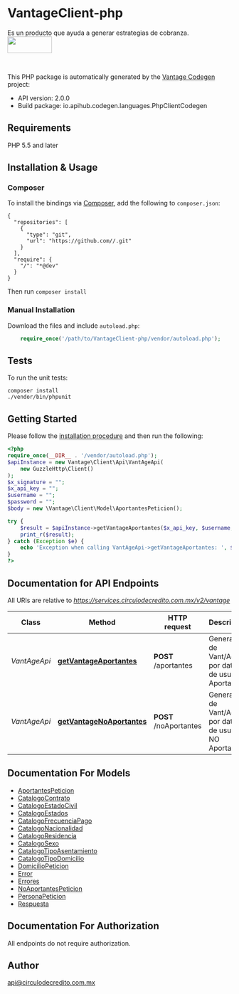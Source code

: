 # VantageClient-php
<p>Es un producto que ayuda a generar estrategias de cobranza.<br/><img src='https://www.circulodecredito.com.mx/assets/img/logocirculo.png' height='37' width='100'/></p><br/>

This PHP package is automatically generated by the [Vantage Codegen](https://github.com/apihub-api/apihub-codegen) project:
- API version: 2.0.0
- Build package: io.apihub.codegen.languages.PhpClientCodegen
## Requirements

PHP 5.5 and later
## Installation & Usage
### Composer

To install the bindings via [Composer](http://getcomposer.org/), add the following to `composer.json`:
```
{
  "repositories": [
    {
      "type": "git",
      "url": "https://github.com//.git"
    }
  ],
  "require": {
    "/": "*@dev"
  }
}
```

Then run `composer install`
### Manual Installation

Download the files and include `autoload.php`:
```php
    require_once('/path/to/VantageClient-php/vendor/autoload.php');
```
## Tests

To run the unit tests:
```
composer install
./vendor/bin/phpunit
```
## Getting Started

Please follow the [installation procedure](#installation--usage) and then run the following:
```php
<?php
require_once(__DIR__ . '/vendor/autoload.php');
$apiInstance = new Vantage\Client\Api\VantAgeApi(
    new GuzzleHttp\Client()
);
$x_signature = "";
$x_api_key = "";
$username = "";
$password = "";
$body = new \Vantage\Client\Model\AportantesPeticion();

try {
    $result = $apiInstance->getVantageAportantes($x_api_key, $username, $password, $body);
    print_r($result);
} catch (Exception $e) {
    echo 'Exception when calling VantAgeApi->getVantageAportantes: ', $e->getMessage(), PHP_EOL;
}
?>
```
## Documentation for API Endpoints

All URIs are relative to *https://services.circulodecredito.com.mx/v2/vantage*

Class | Method | HTTP request | Description
------------ | ------------- | ------------- | -------------
*VantAgeApi* | [**getVantageAportantes**](docs/Api/VantAgeApi.md#getvantageaportantes) | **POST** /aportantes | Generación de Vant/Age por datos de usuarios Aportantes
*VantAgeApi* | [**getVantageNoAportantes**](docs/Api/VantAgeApi.md#getvantagenoaportantes) | **POST** /noAportantes | Generación de Vant/Age por datos de usuarios NO Aportantes
## Documentation For Models
 - [AportantesPeticion](docs/Model/AportantesPeticion.md)
 - [CatalogoContrato](docs/Model/CatalogoContrato.md)
 - [CatalogoEstadoCivil](docs/Model/CatalogoEstadoCivil.md)
 - [CatalogoEstados](docs/Model/CatalogoEstados.md)
 - [CatalogoFrecuenciaPago](docs/Model/CatalogoFrecuenciaPago.md)
 - [CatalogoNacionalidad](docs/Model/CatalogoNacionalidad.md)
 - [CatalogoResidencia](docs/Model/CatalogoResidencia.md)
 - [CatalogoSexo](docs/Model/CatalogoSexo.md)
 - [CatalogoTipoAsentamiento](docs/Model/CatalogoTipoAsentamiento.md)
 - [CatalogoTipoDomicilio](docs/Model/CatalogoTipoDomicilio.md)
 - [DomicilioPeticion](docs/Model/DomicilioPeticion.md)
 - [Error](docs/Model/Error.md)
 - [Errores](docs/Model/Errores.md)
 - [NoAportantesPeticion](docs/Model/NoAportantesPeticion.md)
 - [PersonaPeticion](docs/Model/PersonaPeticion.md)
 - [Respuesta](docs/Model/Respuesta.md)
## Documentation For Authorization
 All endpoints do not require authorization.
## Author

api@circulodecredito.com.mx
